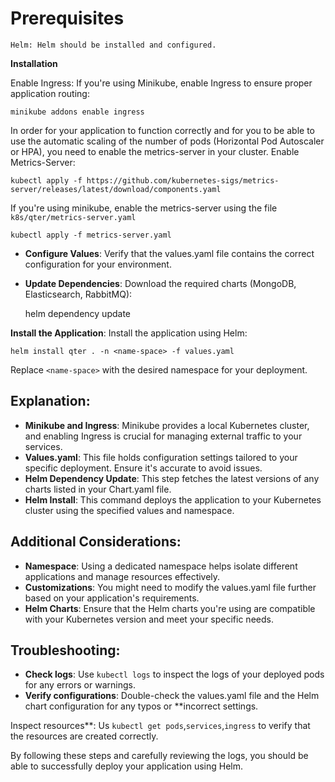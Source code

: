 # Prerequisites
    Helm: Helm should be installed and configured.

**Installation**

Enable Ingress: If you're using Minikube, enable Ingress to ensure proper application routing:

    minikube addons enable ingress

In order for your application to function correctly and for you to be able to use the automatic scaling of the number of pods (Horizontal Pod Autoscaler or HPA), you need to enable the metrics-server in your cluster.
Enable Metrics-Server: 

    kubectl apply -f https://github.com/kubernetes-sigs/metrics-server/releases/latest/download/components.yaml

If you're using minikube, enable the metrics-server using the file `k8s/qter/metrics-server.yaml`

    kubectl apply -f metrics-server.yaml


- **Configure Values**: Verify that the values.yaml file contains the correct configuration for your environment.
- **Update Dependencies**: Download the required charts (MongoDB, Elasticsearch, RabbitMQ):

    helm dependency update

**Install the Application**: Install the application using Helm:

    helm install qter . -n <name-space> -f values.yaml

   Replace `<name-space>` with the desired namespace for your deployment.

## Explanation:

- **Minikube and Ingress**: Minikube provides a local Kubernetes cluster, and enabling Ingress is crucial for managing external traffic to your services.
- **Values.yaml**: This file holds configuration settings tailored to your specific deployment. Ensure it's accurate to avoid issues.
- **Helm Dependency Update**: This step fetches the latest versions of any charts listed in your Chart.yaml file.
- **Helm Install**: This command deploys the application to your Kubernetes cluster using the specified values and namespace. 

## Additional Considerations:

- **Namespace**: Using a dedicated namespace helps isolate different applications and manage resources effectively.
- **Customizations**: You might need to modify the values.yaml file further based on your application's requirements.
- **Helm Charts**: Ensure that the Helm charts you're using are compatible with your Kubernetes version and meet your specific needs.

## Troubleshooting:

- **Check logs**: Use `kubectl logs` to inspect the logs of your deployed pods for any errors or warnings.
- **Verify configurations**: Double-check the values.yaml file and the Helm chart configuration for any typos or **incorrect settings.

Inspect resources**: Us `kubectl get pods`,`services`,`ingress` to verify that the resources are created correctly.

By following these steps and carefully reviewing the logs, you should be able to successfully deploy your application using Helm.
